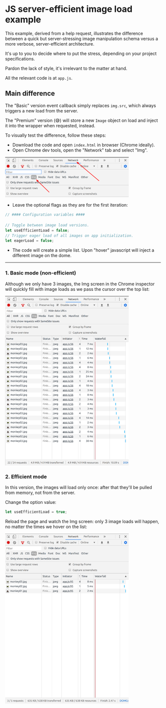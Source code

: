 # JS server-efficient image load example
This example, derived from a help request, illustrates the difference between a quick but server-stressing image manipulation schema versus a more verbose, server-efficient architecture.

It's up to you to decide where to put the stress, depending on your project specifications.

Pardon the lack of style, it's irrelevant to the matter at hand.

All the relevant code is at `app.js`.

## Main difference
The "Basic" version event callback simply replaces `img.src`, which always triggers a new load from the server.

The "Premium" version (😅) will store a new `Image` object on load and inject it into the wrapper when requested, instead. 

To visually test the difference, follow these steps:
- Download the code and open `index.html` in browser (Chrome ideally).
- Open Chrome dev tools, open the "Network" tab and select "Img".

<img src="readme_assets/2020-05-02_02-49.png" width="400">

- Leave the optional flags as they are for the first iteration:

```javascript
// #### Configuration variables ####

// Toggle between image load versions.
let useEfficientLoad = false;
// Trigger eager load of all images on app initialization.
let eagerLoad = false;
```

- The code will create a simple list. Upon "hover" javascript will inject a different image on the dome.
___
### 1. Basic mode (non-efficient)
Although we only have 3 images, the Img screen in the Chrome inspector will quickly fill with image loads as we pass the cursor over the top list:

<img src="readme_assets/2020-05-02_02-46.png" width="400px">

### 2. Efficient mode
In this version, the images will load only once: after that they'll be pulled from memory, not from the server.

Change the option value:
```javascript
let useEfficientLoad = true;
```

Reload the page and watch the Img screen: only 3 image loads will happen, no matter the times we hover on the list:

<img src="readme_assets/2020-05-02_02-47.png" width="400">